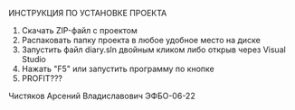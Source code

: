 ИНСТРУКЦИЯ ПО УСТАНОВКЕ ПРОЕКТА

1. Скачать ZIP-файл с проектом
2. Распаковать папку проекта в любое удобное место на диске
3. Запустить файл diary.sln двойным кликом либо открыв через Visual Studio
4. Нажать "F5" или запустить программу по кнопке
5. PROFIT???

Чистяков Арсений Владиславович ЭФБО-06-22

